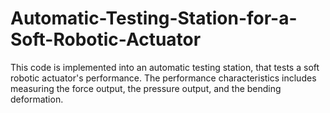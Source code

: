 # Automatic-Testing-Station-for-a-Soft-Robotic-Actuator

This code is implemented into an automatic testing station, that tests a soft robotic actuator's performance. The performance characteristics includes measuring the force output, the pressure output, and the bending deformation.
